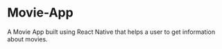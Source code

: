 # Movie-App
A Movie App built using React Native that helps a user to get information about movies.
